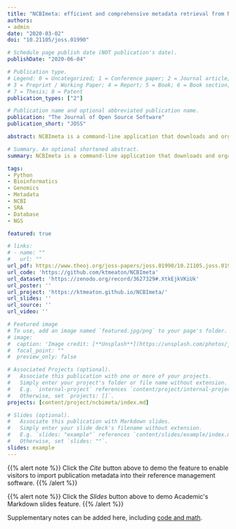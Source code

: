 ```yaml
---
title: "NCBImeta: efficient and comprehensive metadata retrieval from NCBI databases"
authors:
- admin
date: "2020-03-02"
doi: "10.21105/joss.01990"

# Schedule page publish date (NOT publication's date).
publishDate: "2020-06-04"

# Publication type.
# Legend: 0 = Uncategorized; 1 = Conference paper; 2 = Journal article;
# 3 = Preprint / Working Paper; 4 = Report; 5 = Book; 6 = Book section;
# 7 = Thesis; 8 = Patent
publication_types: ["2"]

# Publication name and optional abbreviated publication name.
publication: "The Journal of Open Source Software"
publication_short: "JOSS"

abstract: NCBImeta is a command-line application that downloads and organizes biological metadata from the National Centre for Biotechnology Information (NCBI). While the NCBI web portal provides an interface for searching and filtering molecular data, the output offers limited options for record retrieval and comparison on a much larger and broader scale. NCBImeta tackles this problem by creating a reformatted local database of NCBI metadata based on user search queries and customizable fields. The output of NCBImeta, optionally a SQLite database or text file(s), can then be used by computational biologists for applications such as record filtering, project discovery, sample interpretation, and meta-analyses of published work.

# Summary. An optional shortened abstract.
summary: NCBImeta is a command-line application that downloads and organizes biological metadata from the National Centre for Biotechnology Information (NCBI).

tags:
- Python
- Bioinformatics
- Genomics
- Metadata
- NCBI
- SRA
- Database
- NGS

featured: true

# links:
# - name: ""
#   url: ""
url_pdf: https://www.theoj.org/joss-papers/joss.01990/10.21105.joss.01990.pdf
url_code: 'https://github.com/ktmeaton/NCBImeta'
url_dataset: 'https://zenodo.org/record/3627329#.XtkEjkVKiUk'
url_poster: ''
url_project: 'https://ktmeaton.github.io/NCBImeta/'
url_slides: ''
url_source: ''
url_video: ''

# Featured image
# To use, add an image named `featured.jpg/png` to your page's folder.
# image:
#  caption: 'Image credit: [**Unsplash**](https://unsplash.com/photos/jdD8gXaTZsc)'
#  focal_point: ""
#  preview_only: false

# Associated Projects (optional).
#   Associate this publication with one or more of your projects.
#   Simply enter your project's folder or file name without extension.
#   E.g. `internal-project` references `content/project/internal-project/index.md`.
#   Otherwise, set `projects: []`.
projects: [content/project/ncbimeta/index.md]

# Slides (optional).
#   Associate this publication with Markdown slides.
#   Simply enter your slide deck's filename without extension.
#   E.g. `slides: "example"` references `content/slides/example/index.md`.
#   Otherwise, set `slides: ""`.
slides: example
---
```


{{% alert note %}}
Click the *Cite* button above to demo the feature to enable visitors to import publication metadata into their reference management software.
{{% /alert %}}

{{% alert note %}}
Click the *Slides* button above to demo Academic's Markdown slides feature.
{{% /alert %}}

Supplementary notes can be added here, including [code and math](https://sourcethemes.com/academic/docs/writing-markdown-latex/).
